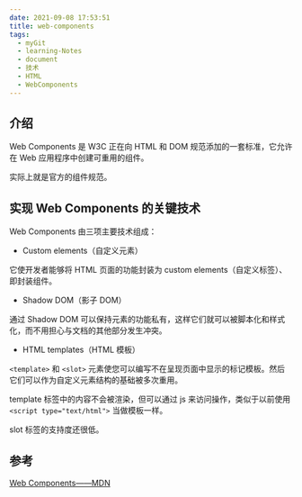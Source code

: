 ```yaml
---
date: 2021-09-08 17:53:51
title: web-components
tags:
  - myGit
  - learning-Notes
  - document
  - 技术
  - HTML
  - WebComponents
---
```


## 介绍

Web Components 是 W3C 正在向 HTML 和 DOM 规范添加的一套标准，它允许在 Web 应用程序中创建可重用的组件。

实际上就是官方的组件规范。

## 实现 Web Components 的关键技术

Web Components 由三项主要技术组成：

- Custom elements（自定义元素）

它使开发者能够将 HTML 页面的功能封装为 custom elements（自定义标签）、即封装组件。

- Shadow DOM（影子 DOM）

通过 Shadow DOM 可以保持元素的功能私有，这样它们就可以被脚本化和样式化，而不用担心与文档的其他部分发生冲突。

- HTML templates（HTML 模板）

`<template>` 和 `<slot>` 元素使您可以编写不在呈现页面中显示的标记模板。然后它们可以作为自定义元素结构的基础被多次重用。

template 标签中的内容不会被渲染，但可以通过 js 来访问操作，类似于以前使用 `<script type="text/html">` 当做模板一样。

slot 标签的支持度还很低。

## 参考

[Web Components——MDN](https://developer.mozilla.org/zh-CN/docs/Web/Web_Components)
